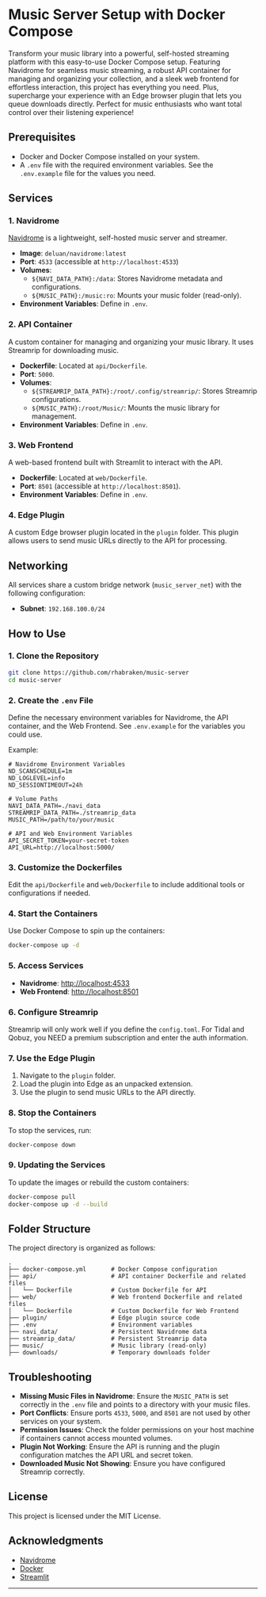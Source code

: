 
# Music Server Setup with Docker Compose

Transform your music library into a powerful, self-hosted streaming platform with this easy-to-use Docker Compose setup. Featuring Navidrome for seamless music streaming, a robust API container for managing and organizing your collection, and a sleek web frontend for effortless interaction, this project has everything you need. Plus, supercharge your experience with an Edge browser plugin that lets you queue downloads directly. Perfect for music enthusiasts who want total control over their listening experience!

## Prerequisites

- Docker and Docker Compose installed on your system.
- A `.env` file with the required environment variables. See the `.env.example` file for the values you need.

## Services

### 1. Navidrome
[Navidrome](https://www.navidrome.org/) is a lightweight, self-hosted music server and streamer.

- **Image**: `deluan/navidrome:latest`
- **Port**: `4533` (accessible at `http://localhost:4533`)
- **Volumes**:
  - `${NAVI_DATA_PATH}:/data`: Stores Navidrome metadata and configurations.
  - `${MUSIC_PATH}:/music:ro`: Mounts your music folder (read-only).
- **Environment Variables**: Define in `.env`.

### 2. API Container
A custom container for managing and organizing your music library. It uses Streamrip for downloading music.

- **Dockerfile**: Located at `api/Dockerfile`.
- **Port**: `5000`.
- **Volumes**:
  - `${STREAMRIP_DATA_PATH}:/root/.config/streamrip/`: Stores Streamrip configurations.
  - `${MUSIC_PATH}:/root/Music/`: Mounts the music library for management.
- **Environment Variables**: Define in `.env`.

### 3. Web Frontend
A web-based frontend built with Streamlit to interact with the API.

- **Dockerfile**: Located at `web/Dockerfile`.
- **Port**: `8501` (accessible at `http://localhost:8501`).
- **Environment Variables**: Define in `.env`.

### 4. Edge Plugin
A custom Edge browser plugin located in the `plugin` folder. This plugin allows users to send music URLs directly to the API for processing.

## Networking

All services share a custom bridge network (`music_server_net`) with the following configuration:
- **Subnet**: `192.168.100.0/24`

## How to Use

### 1. Clone the Repository
```bash
git clone https://github.com/rhabraken/music-server
cd music-server
```

### 2. Create the `.env` File
Define the necessary environment variables for Navidrome, the API container, and the Web Frontend. See `.env.example` for the variables you could use.

Example:
```
# Navidrome Environment Variables
ND_SCANSCHEDULE=1m
ND_LOGLEVEL=info
ND_SESSIONTIMEOUT=24h

# Volume Paths
NAVI_DATA_PATH=./navi_data
STREAMRIP_DATA_PATH=./streamrip_data
MUSIC_PATH=/path/to/your/music

# API and Web Environment Variables
API_SECRET_TOKEN=your-secret-token
API_URL=http://localhost:5000/
```

### 3. Customize the Dockerfiles
Edit the `api/Dockerfile` and `web/Dockerfile` to include additional tools or configurations if needed.

### 4. Start the Containers
Use Docker Compose to spin up the containers:
```bash
docker-compose up -d
```

### 5. Access Services
- **Navidrome**: [http://localhost:4533](http://localhost:4533)
- **Web Frontend**: [http://localhost:8501](http://localhost:8501)

### 6. Configure Streamrip
Streamrip will only work well if you define the `config.toml`. For Tidal and Qobuz, you NEED a premium subscription and enter the auth information.

### 7. Use the Edge Plugin
1. Navigate to the `plugin` folder.
2. Load the plugin into Edge as an unpacked extension.
3. Use the plugin to send music URLs to the API directly.

### 8. Stop the Containers
To stop the services, run:
```bash
docker-compose down
```

### 9. Updating the Services
To update the images or rebuild the custom containers:
```bash
docker-compose pull
docker-compose up -d --build
```

## Folder Structure

The project directory is organized as follows:
```
.
├── docker-compose.yml       # Docker Compose configuration
├── api/                     # API container Dockerfile and related files
│   └── Dockerfile           # Custom Dockerfile for API
├── web/                     # Web frontend Dockerfile and related files
│   └── Dockerfile           # Custom Dockerfile for Web Frontend
├── plugin/                  # Edge plugin source code
├── .env                     # Environment variables
├── navi_data/               # Persistent Navidrome data
├── streamrip_data/          # Persistent Streamrip data
├── music/                   # Music library (read-only)
├── downloads/               # Temporary downloads folder
```

## Troubleshooting

- **Missing Music Files in Navidrome**: Ensure the `MUSIC_PATH` is set correctly in the `.env` file and points to a directory with your music files.
- **Port Conflicts**: Ensure ports `4533`, `5000`, and `8501` are not used by other services on your system.
- **Permission Issues**: Check the folder permissions on your host machine if containers cannot access mounted volumes.
- **Plugin Not Working**: Ensure the API is running and the plugin configuration matches the API URL and secret token.
- **Downloaded Music Not Showing**: Ensure you have configured Streamrip correctly. 

## License

This project is licensed under the MIT License.

## Acknowledgments

- [Navidrome](https://www.navidrome.org/)
- [Docker](https://www.docker.com/)
- [Streamlit](https://streamlit.io/)

---